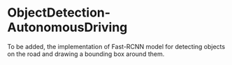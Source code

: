 # ObjectDetection-AutonomousDriving

To be added, the implementation of Fast-RCNN model for detecting objects on the road and drawing a bounding box around them.
